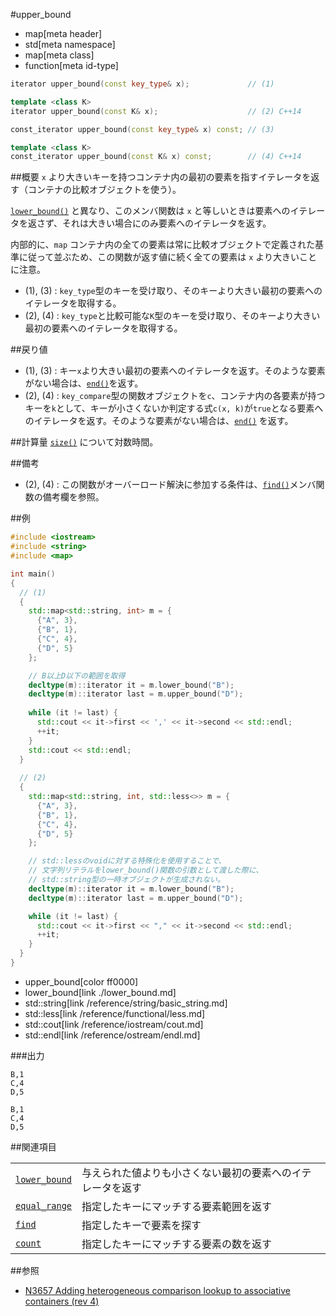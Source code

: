 #upper_bound
* map[meta header]
* std[meta namespace]
* map[meta class]
* function[meta id-type]

```cpp
iterator upper_bound(const key_type& x);             // (1)

template <class K>
iterator upper_bound(const K& x);                    // (2) C++14

const_iterator upper_bound(const key_type& x) const; // (3)

template <class K>
const_iterator upper_bound(const K& x) const;        // (4) C++14
```

##概要
`x` より大きいキーを持つコンテナ内の最初の要素を指すイテレータを返す（コンテナの比較オブジェクトを使う）。

[`lower_bound()`](/reference/map/map/lower_bound.md) と異なり、このメンバ関数は `x` と等しいときは要素へのイテレータを返さず、それは大きい場合にのみ要素へのイテレータを返す。

内部的に、`map` コンテナ内の全ての要素は常に比較オブジェクトで定義された基準に従って並ぶため、この関数が返す値に続く全ての要素は `x` より大きいことに注意。

- (1), (3) : `key_type`型のキーを受け取り、そのキーより大きい最初の要素へのイテレータを取得する。
- (2), (4) : `key_type`と比較可能な`K`型のキーを受け取り、そのキーより大きい最初の要素へのイテレータを取得する。


##戻り値
- (1), (3) : キー`x`より大きい最初の要素へのイテレータを返す。そのような要素がない場合は、[`end()`](./end.md)を返す。
- (2), (4) : `key_compare`型の関数オブジェクトを`c`、コンテナ内の各要素が持つキーを`k`として、キーが小さくないか判定する式`c(x, k)`が`true`となる要素へのイテレータを返す。そのような要素がない場合は、[`end()`](./end.md) を返す。


##計算量
[`size()`](/reference/map/map/size.md) について対数時間。


##備考
- (2), (4) : この関数がオーバーロード解決に参加する条件は、[`find()`](./find.md)メンバ関数の備考欄を参照。


##例
```cpp
#include <iostream>
#include <string>
#include <map>

int main()
{
  // (1)
  {
    std::map<std::string, int> m = {
      {"A", 3},
      {"B", 1},
      {"C", 4},
      {"D", 5}
    };

    // B以上D以下の範囲を取得
    decltype(m)::iterator it = m.lower_bound("B");
    decltype(m)::iterator last = m.upper_bound("D");
      
    while (it != last) {
      std::cout << it->first << ',' << it->second << std::endl;
      ++it;
    }
    std::cout << std::endl;
  }
    
  // (2)
  {
    std::map<std::string, int, std::less<>> m = {
      {"A", 3},
      {"B", 1},
      {"C", 4},
      {"D", 5}
    };

    // std::lessのvoidに対する特殊化を使用することで、
    // 文字列リテラルをlower_bound()関数の引数として渡した際に、
    // std::string型の一時オブジェクトが生成されない。
    decltype(m)::iterator it = m.lower_bound("B");
    decltype(m)::iterator last = m.upper_bound("D");

    while (it != last) {
      std::cout << it->first << "," << it->second << std::endl;
      ++it;
    }
  }
}
```
* upper_bound[color ff0000]
* lower_bound[link ./lower_bound.md]
* std::string[link /reference/string/basic_string.md]
* std::less[link /reference/functional/less.md]
* std::cout[link /reference/iostream/cout.md]
* std::endl[link /reference/ostream/endl.md]

###出力
```
B,1
C,4
D,5

B,1
C,4
D,5
```

##関連項目

| | |
|-------------------------------------------------------------------------------------------------|-----------------------------------------------------------------------------------------|
| [`lower_bound`](/reference/map/map/lower_bound.md) | 与えられた値よりも小さくない最初の要素へのイテレータを返す |
| [`equal_range`](/reference/map/map/equal_range.md) | 指定したキーにマッチする要素範囲を返す |
| [`find`](/reference/map/map/find.md) | 指定したキーで要素を探す |
| [`count`](/reference/map/map/count.md) | 指定したキーにマッチする要素の数を返す |


##参照
- [N3657 Adding heterogeneous comparison lookup to associative containers (rev 4)](http://www.open-std.org/jtc1/sc22/wg21/docs/papers/2013/n3657.htm)

